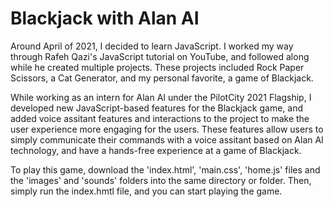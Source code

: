# Blackjack with Alan AI

Around April of 2021, I decided to learn JavaScript. I worked my way through Rafeh Qazi's JavaScript tutorial on YouTube, and followed along while he created multiple projects. These projects included Rock Paper Scissors, a Cat Generator, and my personal favorite, a game of Blackjack. 

While working as an intern for Alan AI under the PilotCity 2021 Flagship, I developed new JavaScript-based features for the Blackjack game, and added voice assitant features and interactions to the project to make the user experience more engaging for the users. These features allow users to simply communicate their commands with a voice assitant based on Alan AI technology, and have a hands-free experience at a game of Blackjack. 

To play this game, download the 'index.html', 'main.css', 'home.js' files and the 'images' and 'sounds' folders into the same directory or folder. Then, simply run the index.hmtl file, and you can start playing the game. 

